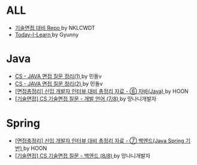 # ALL
- [ 기술면접 대비 Repo ](https://github.com/NKLCWDT/cs) by NKLCWDT
- [ Today-I-Learn ](https://github.com/wjdrbs96/Today-I-Learn/tree/master) by Gyunny



# Java
- [ CS - JAVA 면접 질문 정리(1) ](https://thalals.tistory.com/314) by 민돌v
- [ CS - JAVA 면접 질문 정리(2) ](https://thalals.tistory.com/315) by 민돌v
- [ [면접총정리] 신입 개발자 인터뷰 대비 총정리 자료 - ⑥ 자바(Java) ](https://hoons-dev.tistory.com/96?category=1091955) by HOON
- [ [기술면접] CS 기술면접 질문 - 개발 언어 (7/8) ](https://mangkyu.tistory.com/94) by 망나니개발자



# Spring
- [ [면접총정리] 신입 개발자 인터뷰 대비 총정리 자료 - ⑦ 백엔드(Java Spring 기반) ](https://hoons-dev.tistory.com/97?category=1091955) by HOON
- [ [기술면접] CS 기술면접 질문 - 백엔드 (8/8) ](https://mangkyu.tistory.com/95) by 망나니개발자
